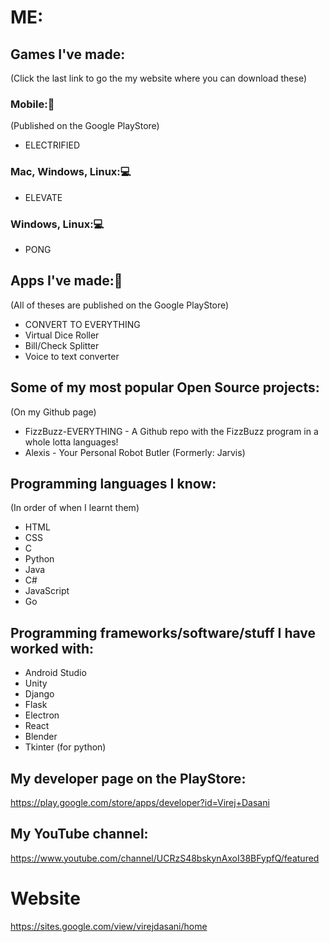 # ME:

## Games I've made:
(Click the last link to go the my website where you can download these)

### Mobile:📱
(Published on the Google PlayStore)
- ELECTRIFIED

### Mac, Windows, Linux:💻
- ELEVATE

### Windows, Linux:💻
- PONG


## Apps I've made:📱
(All of theses are published on the Google PlayStore)

- CONVERT TO EVERYTHING
- Virtual Dice Roller
- Bill/Check Splitter
- Voice to text converter


## Some of my most popular Open Source projects:
(On my Github page)
- FizzBuzz-EVERYTHING - A Github repo with the FizzBuzz program in a whole lotta languages!
- Alexis - Your Personal Robot Butler (Formerly: Jarvis) 


## Programming languages I know:
(In order of when I learnt them)

- HTML
- CSS
- C
- Python
- Java
- C#
- JavaScript
- Go


## Programming frameworks/software/stuff I have worked with:
- Android Studio
- Unity
- Django
- Flask
- Electron
- React
- Blender
- Tkinter (for python)


## My developer page on the PlayStore:
https://play.google.com/store/apps/developer?id=Virej+Dasani


## My YouTube channel:
https://www.youtube.com/channel/UCRzS48bskynAxoI38BFypfQ/featured

# Website
https://sites.google.com/view/virejdasani/home
<!--
**virejdasani/virejdasani** is a ✨ _special_ ✨ repository because its `README.md` (this file) appears on your GitHub profile.

Here are some ideas to get you started:

- 🔭 I’m currently working on ...
- 🌱 I’m currently learning ...
- 👯 I’m looking to collaborate on ...
- 🤔 I’m looking for help with ...
- 💬 Ask me about ...
- 📫 How to reach me: ...
- 😄 Pronouns: ...
- ⚡ Fun fact: ...
-->
